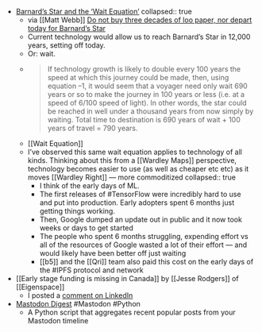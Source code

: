 - [Barnard’s Star and the ‘Wait Equation’](https://www.centauri-dreams.org/2006/11/24/barnards-star-and-the-wait-equation/)
  collapsed:: true
	- via [[Matt Webb]] [Do not buy three decades of loo paper, nor depart today for Barnard’s Star](https://interconnected.org/home/2022/12/20/wait)
	- Current technology would allow us to reach Barnard’s Star in 12,000 years, setting off today.
	- Or: wait.
	- > If technology growth is likely to double every 100 years the speed at which this journey could be made, then, using equation –1, it would seem that a voyager need only wait 690 years or so to make the journey in 100 years or less (i.e. at a speed of 6/100 speed of light). In other words, the star could be reached in well under a thousand years from now simply by waiting. Total time to destination is 690 years of wait + 100 years of travel = 790 years.
	- [[Wait Equation]]
	- I’ve observed this same wait equation applies to technology of all kinds. Thinking about this from a [[Wardley Maps]] perspective, technology becomes easier to use (as well as cheaper etc etc) as it moves [[Wardley Right]] — more commoditized
	  collapsed:: true
		- I think of the early days of ML.
		- The first releases of #TensorFlow were incredibly hard to use and put into production. Early adopters spent 6 months just getting things working.
		- Then, Google dumped an update out in public and it now took weeks or days to get started
		- The people who spent 6 months struggling, expending effort vs all of the resources of Google wasted a lot of their effort — and would likely have been better off just waiting
		- [[b5]] and the [[Qri]] team also paid this cost on the early days of the #IPFS protocol and network
- [[Early stage funding is missing in Canada]] by [[Jesse Rodgers]] of [[Eigenspace]]
	- I posted a [comment on LinkedIn](https://www.linkedin.com/feed/update/urn:li:activity:7010941991597334528?commentUrn=urn%3Ali%3Acomment%3A%28activity%3A7010941991597334528%2C7011019546350235648%29)
- [Mastodon Digest](https://github.com/hodgesmr/mastodon_digest) #Mastodon #Python
	- A Python script that aggregates recent popular posts from your Mastodon timeline